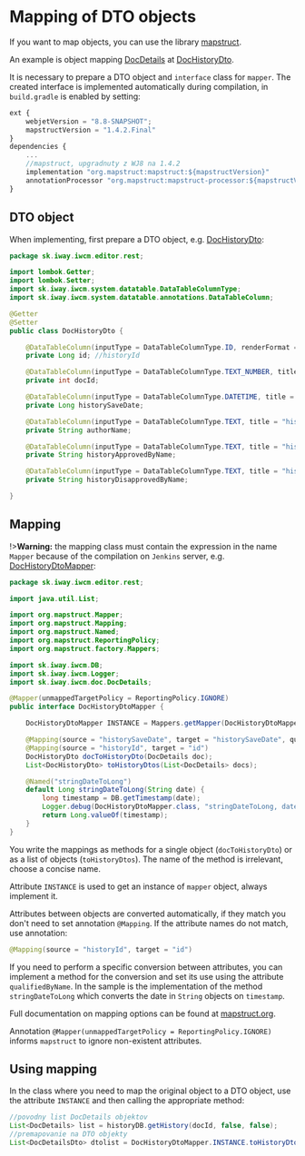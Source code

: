# Mapping of DTO objects

If you want to map objects, you can use the library [mapstruct](https://mapstruct.org).

An example is object mapping [DocDetails](../../../../src/main/java/sk/iway/iwcm/doc/DocDetails.java) at [DocHistoryDto](../../../../src/main/java/sk/iway/iwcm/editor/rest/DocHistoryDto.java).

It is necessary to prepare a DTO object and `interface` class for `mapper`. The created interface is implemented automatically during compilation, in `build.gradle` is enabled by setting:

```javascript
ext {
    webjetVersion = "8.8-SNAPSHOT";
    mapstructVersion = "1.4.2.Final"
}
dependencies {
    ...
    //mapstruct, upgradnuty z WJ8 na 1.4.2
    implementation "org.mapstruct:mapstruct:${mapstructVersion}"
    annotationProcessor "org.mapstruct:mapstruct-processor:${mapstructVersion}"
}
```

## DTO object

When implementing, first prepare a DTO object, e.g. [DocHistoryDto](../../../../src/main/java/sk/iway/iwcm/editor/rest/DocHistoryDto.java):

```java
package sk.iway.iwcm.editor.rest;

import lombok.Getter;
import lombok.Setter;
import sk.iway.iwcm.system.datatable.DataTableColumnType;
import sk.iway.iwcm.system.datatable.annotations.DataTableColumn;

@Getter
@Setter
public class DocHistoryDto {

    @DataTableColumn(inputType = DataTableColumnType.ID, renderFormat = "dt-format-selector", title = "editor.cell.id")
    private Long id; //historyId

    @DataTableColumn(inputType = DataTableColumnType.TEXT_NUMBER, title = "components.forum.docid")
    private int docId;

    @DataTableColumn(inputType = DataTableColumnType.DATETIME, title = "history.date")
    private Long historySaveDate;

    @DataTableColumn(inputType = DataTableColumnType.TEXT, title = "history.changedBy")
    private String authorName;

    @DataTableColumn(inputType = DataTableColumnType.TEXT, title = "history.approvedBy")
    private String historyApprovedByName;

    @DataTableColumn(inputType = DataTableColumnType.TEXT, title = "history.disapprovedBy")
    private String historyDisapprovedByName;

}
```

## Mapping

!>**Warning:** the mapping class must contain the expression in the name `Mapper` because of the compilation on `Jenkins` server, e.g. [DocHistoryDtoMapper](../../../../src/main/java/sk/iway/iwcm/editor/rest/DocHistoryDtoMapper.java):

```java
package sk.iway.iwcm.editor.rest;

import java.util.List;

import org.mapstruct.Mapper;
import org.mapstruct.Mapping;
import org.mapstruct.Named;
import org.mapstruct.ReportingPolicy;
import org.mapstruct.factory.Mappers;

import sk.iway.iwcm.DB;
import sk.iway.iwcm.Logger;
import sk.iway.iwcm.doc.DocDetails;

@Mapper(unmappedTargetPolicy = ReportingPolicy.IGNORE)
public interface DocHistoryDtoMapper {

    DocHistoryDtoMapper INSTANCE = Mappers.getMapper(DocHistoryDtoMapper.class);

    @Mapping(source = "historySaveDate", target = "historySaveDate", qualifiedByName = "stringDateToLong")
    @Mapping(source = "historyId", target = "id")
    DocHistoryDto docToHistoryDto(DocDetails doc);
    List<DocHistoryDto> toHistoryDtos(List<DocDetails> docs);

    @Named("stringDateToLong")
    default Long stringDateToLong(String date) {
        long timestamp = DB.getTimestamp(date);
        Logger.debug(DocHistoryDtoMapper.class, "stringDateToLong, date="+date+" timestamp="+timestamp);
        return Long.valueOf(timestamp);
    }
}
```

You write the mappings as methods for a single object (`docToHistoryDto`) or as a list of objects (`toHistoryDtos`). The name of the method is irrelevant, choose a concise name.

Attribute `INSTANCE` is used to get an instance of `mapper` object, always implement it.

Attributes between objects are converted automatically, if they match you don't need to set annotation `@Mapping`. If the attribute names do not match, use annotation:

```java
@Mapping(source = "historyId", target = "id")
```

If you need to perform a specific conversion between attributes, you can implement a method for the conversion and set its use using the attribute `qualifiedByName`. In the sample is the implementation of the method `stringDateToLong` which converts the date in `String` objects on `timestamp`.

Full documentation on mapping options can be found at [mapstruct.org](https://mapstruct.org/documentation/stable/reference/html/#defining-mapper).

Annotation `@Mapper(unmappedTargetPolicy = ReportingPolicy.IGNORE)` informs `mapstruct` to ignore non-existent attributes.

## Using mapping

In the class where you need to map the original object to a DTO object, use the attribute `INSTANCE` and then calling the appropriate method:

```java
//povodny list DocDetails objektov
List<DocDetails> list = historyDB.getHistory(docId, false, false);
//premapovanie na DTO objekty
List<DocDetailsDto> dtolist = DocHistoryDtoMapper.INSTANCE.toHistoryDtos(list);
```
